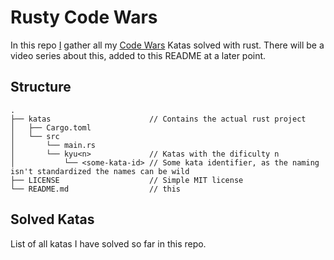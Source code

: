 # Rusty Code Wars

In this repo [I](https://github.com/jaess-dev) gather all my 
[Code Wars](https://www.codewars.com/) Katas solved with rust.
There will be a video series about this, added to this README at a later point.

## Structure

```
.
├── katas                      // Contains the actual rust project
│   ├── Cargo.toml    
│   └── src
│       └── main.rs
│       └── kyu<n>             // Katas with the dificulty n
│           └── <some-kata-id> // Some kata identifier, as the naming isn't standardized the names can be wild
├── LICENSE                    // Simple MIT license
└── README.md                  // this
```

## Solved Katas

List of all katas I have solved so far in this repo.
